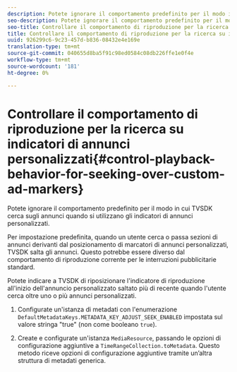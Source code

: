 ```yaml
---
description: Potete ignorare il comportamento predefinito per il modo in cui TVSDK cerca sugli annunci quando si utilizzano gli indicatori di annunci personalizzati.
seo-description: Potete ignorare il comportamento predefinito per il modo in cui TVSDK cerca sugli annunci quando si utilizzano gli indicatori di annunci personalizzati.
seo-title: Controllare il comportamento di riproduzione per la ricerca su indicatori di annunci personalizzati
title: Controllare il comportamento di riproduzione per la ricerca su indicatori di annunci personalizzati
uuid: 926299c6-9c23-457d-b836-08432e4e169e
translation-type: tm+mt
source-git-commit: 040655d8ba5f91c98ed0584c08db226ffe1e0f4e
workflow-type: tm+mt
source-wordcount: '181'
ht-degree: 0%

---
```



# Controllare il comportamento di riproduzione per la ricerca su indicatori di annunci personalizzati{#control-playback-behavior-for-seeking-over-custom-ad-markers}

Potete ignorare il comportamento predefinito per il modo in cui TVSDK cerca sugli annunci quando si utilizzano gli indicatori di annunci personalizzati.

Per impostazione predefinita, quando un utente cerca o passa sezioni di annunci derivanti dal posizionamento di marcatori di annunci personalizzati, TVSDK salta gli annunci. Questo potrebbe essere diverso dal comportamento di riproduzione corrente per le interruzioni pubblicitarie standard.

Potete indicare a TVSDK di riposizionare l&#39;indicatore di riproduzione all&#39;inizio dell&#39;annuncio personalizzato saltato più di recente quando l&#39;utente cerca oltre uno o più annunci personalizzati.

1. Configurate un&#39;istanza di metadati con l&#39;enumerazione `DefaultMetadataKeys.METADATA_KEY_ADJUST_SEEK_ENABLED` impostata sul valore stringa &quot;true&quot; (non come booleano `true`).

1. Create e configurate un&#39;istanza `MediaResource`, passando le opzioni di configurazione aggiuntive a `TimeRangeCollection.toMetadata`. Questo metodo riceve opzioni di configurazione aggiuntive tramite un’altra struttura di metadati generica.


